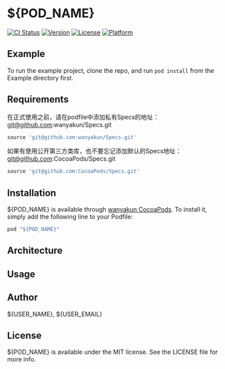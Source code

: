 # ${POD_NAME}

[![CI Status](http://img.shields.io/travis/${USER_NAME}/${REPO_NAME}.svg?style=flat)](https://travis-ci.org/${USER_NAME}/${REPO_NAME})
[![Version](https://img.shields.io/cocoapods/v/${POD_NAME}.svg?style=flat)](http://cocoapods.org/pods/${POD_NAME})
[![License](https://img.shields.io/cocoapods/l/${POD_NAME}.svg?style=flat)](http://cocoapods.org/pods/${POD_NAME})
[![Platform](https://img.shields.io/cocoapods/p/${POD_NAME}.svg?style=flat)](http://cocoapods.org/pods/${POD_NAME})

## Example

To run the example project, clone the repo, and run `pod install` from the Example directory first.

## Requirements

在正式使用之前，请在podfile中添加私有Specs的地址：git@github.com:wanyakun/Specs.git

```ruby
source 'git@github.com:wanyakun/Specs.git'
```

如果有使用公开第三方类库，也不要忘记添加默认的Specs地址：git@github.com:CocoaPods/Specs.git

```ruby
source 'git@github.com:CocoaPods/Specs.git'
```

## Installation

${POD_NAME} is available through [wanyakun CocoaPods](https://github.com/wanyakun). To install
it, simply add the following line to your Podfile:

```ruby
pod "${POD_NAME}"
```

## Architecture



## Usage



## Author

${USER_NAME}, ${USER_EMAIL}

## License

${POD_NAME} is available under the MIT license. See the LICENSE file for more info.
